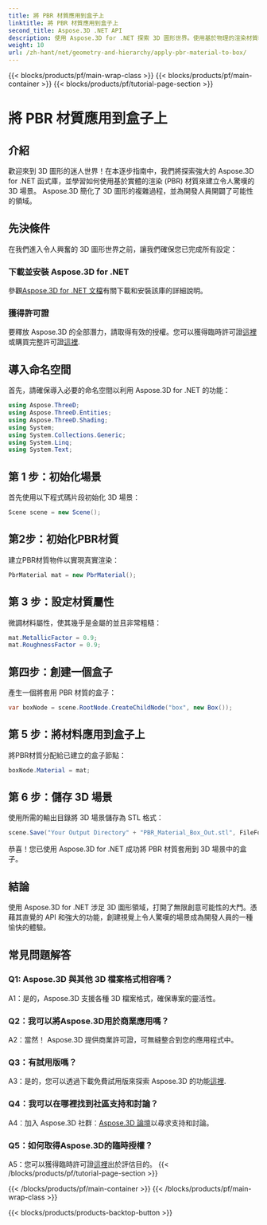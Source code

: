 ```yaml
---
title: 將 PBR 材質應用到盒子上
linktitle: 將 PBR 材質應用到盒子上
second_title: Aspose.3D .NET API
description: 使用 Aspose.3D for .NET 探索 3D 圖形世界。使用基於物理的渲染材質輕鬆創建身臨其境的場景。
weight: 10
url: /zh-hant/net/geometry-and-hierarchy/apply-pbr-material-to-box/
---
```


{{< blocks/products/pf/main-wrap-class >}}
{{< blocks/products/pf/main-container >}}
{{< blocks/products/pf/tutorial-page-section >}}

# 將 PBR 材質應用到盒子上

## 介紹

歡迎來到 3D 圖形的迷人世界！在本逐步指南中，我們將探索強大的 Aspose.3D for .NET 函式庫，並學習如何使用基於實體的渲染 (PBR) 材質來建立令人驚嘆的 3D 場景。 Aspose.3D 簡化了 3D 圖形的複雜過程，並為開發人員開闢了可能性的領域。

## 先決條件

在我們進入令人興奮的 3D 圖形世界之前，讓我們確保您已完成所有設定：

### 下載並安裝 Aspose.3D for .NET

參觀[Aspose.3D for .NET 文檔](https://reference.aspose.com/3d/net/)有關下載和安裝該庫的詳細說明。

### 獲得許可證

要釋放 Aspose.3D 的全部潛力，請取得有效的授權。您可以獲得臨時許可證[這裡](https://purchase.aspose.com/temporary-license/)或購買完整許可證[這裡](https://purchase.aspose.com/buy).

## 導入命名空間

首先，請確保導入必要的命名空間以利用 Aspose.3D for .NET 的功能：

```csharp
using Aspose.ThreeD;
using Aspose.ThreeD.Entities;
using Aspose.ThreeD.Shading;
using System;
using System.Collections.Generic;
using System.Linq;
using System.Text;
```

## 第 1 步：初始化場景

首先使用以下程式碼片段初始化 3D 場景：

```csharp
Scene scene = new Scene();
```

## 第2步：初始化PBR材質

建立PBR材質物件以實現真實渲染：

```csharp
PbrMaterial mat = new PbrMaterial();
```

## 第 3 步：設定材質屬性

微調材料屬性，使其幾乎是金屬的並且非常粗糙：

```csharp
mat.MetallicFactor = 0.9;
mat.RoughnessFactor = 0.9;
```

## 第四步：創建一個盒子

產生一個將套用 PBR 材質的盒子：

```csharp
var boxNode = scene.RootNode.CreateChildNode("box", new Box());
```

## 第 5 步：將材料應用到盒子上

將PBR材質分配給已建立的盒子節點：

```csharp
boxNode.Material = mat;
```

## 第 6 步：儲存 3D 場景

使用所需的輸出目錄將 3D 場景儲存為 STL 格式：

```csharp
scene.Save("Your Output Directory" + "PBR_Material_Box_Out.stl", FileFormat.STLASCII);
```

恭喜！您已使用 Aspose.3D for .NET 成功將 PBR 材質套用到 3D 場景中的盒子。

## 結論

使用 Aspose.3D for .NET 涉足 3D 圖形領域，打開了無限創意可能性的大門。憑藉其直覺的 API 和強大的功能，創建視覺上令人驚嘆的場景成為開發人員的一種愉快的體驗。

## 常見問題解答

### Q1: Aspose.3D 與其他 3D 檔案格式相容嗎？

A1：是的，Aspose.3D 支援各種 3D 檔案格式，確保專案的靈活性。

### Q2：我可以將Aspose.3D用於商業應用嗎？

A2：當然！ Aspose.3D 提供商業許可證，可無縫整合到您的應用程式中。

### Q3：有試用版嗎？

 A3：是的，您可以透過下載免費試用版來探索 Aspose.3D 的功能[這裡](https://releases.aspose.com/).

### Q4：我可以在哪裡找到社區支持和討論？

 A4：加入 Aspose.3D 社群：[Aspose.3D 論壇](https://forum.aspose.com/c/3d/18)以尋求支持和討論。

### Q5：如何取得Aspose.3D的臨時授權？

 A5：您可以獲得臨時許可證[這裡](https://purchase.aspose.com/temporary-license/)出於評估目的。
{{< /blocks/products/pf/tutorial-page-section >}}

{{< /blocks/products/pf/main-container >}}
{{< /blocks/products/pf/main-wrap-class >}}

{{< blocks/products/products-backtop-button >}}
